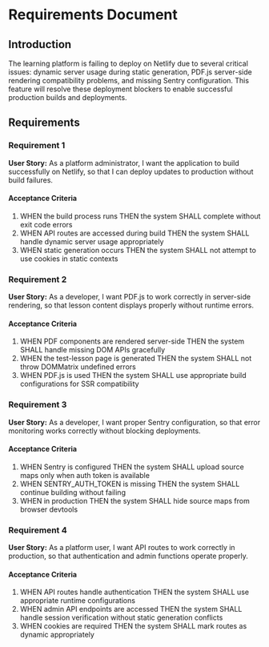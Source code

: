 # Requirements Document

## Introduction

The learning platform is failing to deploy on Netlify due to several critical issues: dynamic server usage during static generation, PDF.js server-side rendering compatibility problems, and missing Sentry configuration. This feature will resolve these deployment blockers to enable successful production builds and deployments.

## Requirements

### Requirement 1

**User Story:** As a platform administrator, I want the application to build successfully on Netlify, so that I can deploy updates to production without build failures.

#### Acceptance Criteria

1. WHEN the build process runs THEN the system SHALL complete without exit code errors
2. WHEN API routes are accessed during build THEN the system SHALL handle dynamic server usage appropriately
3. WHEN static generation occurs THEN the system SHALL not attempt to use cookies in static contexts

### Requirement 2

**User Story:** As a developer, I want PDF.js to work correctly in server-side rendering, so that lesson content displays properly without runtime errors.

#### Acceptance Criteria

1. WHEN PDF components are rendered server-side THEN the system SHALL handle missing DOM APIs gracefully
2. WHEN the test-lesson page is generated THEN the system SHALL not throw DOMMatrix undefined errors
3. WHEN PDF.js is used THEN the system SHALL use appropriate build configurations for SSR compatibility

### Requirement 3

**User Story:** As a developer, I want proper Sentry configuration, so that error monitoring works correctly without blocking deployments.

#### Acceptance Criteria

1. WHEN Sentry is configured THEN the system SHALL upload source maps only when auth token is available
2. WHEN SENTRY_AUTH_TOKEN is missing THEN the system SHALL continue building without failing
3. WHEN in production THEN the system SHALL hide source maps from browser devtools

### Requirement 4

**User Story:** As a platform user, I want API routes to work correctly in production, so that authentication and admin functions operate properly.

#### Acceptance Criteria

1. WHEN API routes handle authentication THEN the system SHALL use appropriate runtime configurations
2. WHEN admin API endpoints are accessed THEN the system SHALL handle session verification without static generation conflicts
3. WHEN cookies are required THEN the system SHALL mark routes as dynamic appropriately
